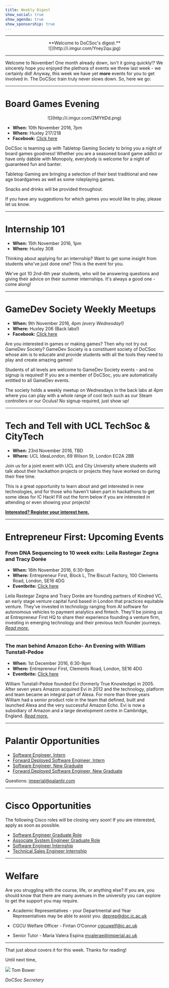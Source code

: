 ```yaml
---
title: Weekly Digest
show_social: true
show_agenda: true
show_sponsorship: true
...
```


---

<center>**Welcome to DoCSoc's digest.**</center>

<center>![](http://i.imgur.com/Yney2qu.jpg)</center>

---

Welcome to November! One month already down, isn't it going quickly!? We sincerely hope you enjoyed the plethora of events we threw last week - we certainly did! Anyway, this week we have yet **more** events for you to get involved in. The DoCSoc train truly never slows down. So, here we go:

---

# Board Games Evening

<center>![](http://i.imgur.com/2MYttDd.png)</center>

* **When:** 10th November 2016, 7pm
* **Where:** Huxley 217/218
* **Facebook:** [Click here](https://www.facebook.com/events/177262496066070/)

DoCSoc is teaming up with Tabletop Gaming Society to bring you a night of board games goodness! Whether you are a seasoned board game addict or have only dabble with Monopoly, everybody is welcome for a night of guaranteed fun and banter.

Tabletop Gaming are bringing a selection of their best traditional and new age boardgames as well as some roleplaying games.

Snacks and drinks will be provided throughout.

If you have any suggestions for which games you would like to play, please let us know.

---

# Internship 101

* **When:** 15th November 2016, 1pm
* **Where:** Huxley 308

Thinking about applying for an internship? Want to get some insight from students who've just done one? This is the event for you.

We've got 10 2nd-4th year students, who will be answering questions and giving their advice on their summer internships. It's always a good one - come along!


---

# GameDev Society Weekly Meetups

* **When:** 9th November 2016, 4pm *(every Wednesday!)*
* **Where:** Huxley 206 (Back labs!)
* **Facebook:** [Click here](https://www.facebook.com/groups/DoCGameDev/)

Are you interested in games or making games? Then why not try out GameDev Society? GameDev Society is a constituent society of DoCSoc whose aim is to educate and provide students with all the tools they need to play and create amazing games!

Students of all levels are welcome to GameDev Society events - and no signup is required! If you are a member of DoCSoc, you are automatically entitled to all GameDev events.

The society holds a weekly meetup on Wednesdays in the back labs at 4pm where you can play with a whole range of cool tech such as our Steam controllers or our Oculus! No signup required, just show up!

---

# Tech and Tell with UCL TechSoc & CityTech

* **When:** 23rd November 2016, TBD
* **Where:** UCL IdeaLondon, 69 Wilson St, London EC2A 2BB

Join us for a joint event with UCL and City University where students will talk about their hackathon projects or projects they have worked on during their free time.

This is a great opportunity to learn about and get interested in new technologies, and for those who haven't taken part in hackathons to get some ideas for IC Hack! Fill out the form below if you are interested in attending or even showing your projects!

**[Interested? Register your interest here.](https://docs.google.com/forms/d/15WxNVjkRbZLp12grxRlkMM0zVm9Q9uJK71tL6ODrz1I/edit)**

---

# Entrepreneur First: Upcoming Events

### From DNA Sequencing to 10 week exits: Leila Rastegar Zegna and Tracy Dorée

* **When:** 16th November 2016, 6:30-9pm
* **Where:** Entrepreneur First, Block L, The Biscuit Factory, 100 Clements Road, London, SE16 4DG
* **Eventbrite:** [Click here](https://www.eventbrite.co.uk/e/from-dna-sequencing-to-10-week-exits-leila-rastegar-zegna-and-tracy-doree-tickets-28915728723)

Leila Rastegar Zegna and Tracy Dorée are founding partners of Kindred VC, an early stage venture capital fund based in London that practices equitable venture. They've invested in technology ranging from AI software for autonomous vehicles to payment analytics and fintech. They'll be joining us at Entrepreneur First HQ to share their experience founding a venture firm, investing in emerging technology and their previous tech founder journeys. *[Read more.](https://www.eventbrite.co.uk/e/from-dna-sequencing-to-10-week-exits-leila-rastegar-zegna-and-tracy-doree-tickets-28915728723)*

---

### The man behind Amazon Echo- An Evening with William Tunstall-Pedoe

* **When:** 1st December 2016, 6:30-9pm
* **Where:** Entrepreneur First, Clements Road, London, SE16 4DG
* **Eventbrite:** [Click here](https://www.eventbrite.co.uk/e/the-man-behind-amazon-echo-an-evening-with-william-tunstall-pedoe-tickets-29015062834)

William Tunstall-Pedoe founded Evi (formerly True Knowledge) in 2005. After seven years Amazon acquired Evi in 2012 and the technology, platform and team became an integral part of Alexa. For more than three years William had a senior product role in the team that defined, built and launched Alexa and the very successful Amazon Echo. Evi is now a subsidiary of Amazon and a large development centre in Cambridge, England. *[Read more.](https://www.eventbrite.co.uk/e/the-man-behind-amazon-echo-an-evening-with-william-tunstall-pedoe-tickets-29015062834)*

---

# Palantir Opportunities

* [Software Engineer, Intern](https://jobs.lever.co/palantir/95acc82e-fca3-43cd-81c7-15a15ba27a7a)
* [Forward Deployed Software Engineer, Intern](https://jobs.lever.co/palantir/744dc41f-a280-4d7a-817c-11274c2910a1)
* [Software Engineer, New Graduate](https://jobs.lever.co/palantir/2ca052ad-c9f6-4892-aa32-7016b32a1686)
* [Forward Deployed Software Engineer, New Graduate](https://jobs.lever.co/palantir/913de8ad-ccd6-4044-b7d1-2f3848a9ab9c)

Questions: [imperial@palantir.com](mailto:imperial@palantir.com)

---

# Cisco Opportunities

The following Cisco roles will be closing very soon! If you are interested, apply as soon as possible.

* [Software Engineer Graduate Role](https://jobs.cisco.com/job/Uxbridge-Graduate-Software-Engineer-%28Fulltime%29-FelthamUxbridge%2C-UK/365442800)
* [Associate System Engineer Graduate Role](https://jobs.cisco.com/job/London-Associate-Systems-Engineer-%28Full-Time%29-Sales-%28UK%29/363413700/)
* [Software Engineer Internship](https://jobs.cisco.com/job/Uxbridge-Software-Engineering-and-Test-Internships-%28Uxbridge-or-Feltham%29/361604800)
* [Technical Sales Engineer Internship](https://jobs.cisco.com/job/London-Technical-Sales-Engineer-%28Intern%29-UK/366905900/)

---

# Welfare

Are you struggling with the course, life, or anything else? If you are, you should know that there are many avenues in the university you can explore to get the support you may require.

* Academic Representatives - your Departmental and Year Representatives may be able to assist you. [deprep@doc.ic.ac.uk](mailto:deprep@doc.ic.ac.uk)

* CGCU Welfare Officer - Fintan O’Connor [cgcuwelf@ic.ac.uk](mailto:cgcuwelf@ic.ac.uk)

* Senior Tutor - Maria Valera Espina [mvalerae@imperial.ac.uk](mailto:mvalerae@imperial.ac.uk)

---

That just about covers it for this week. Thanks for reading!

Until next time,

[![](http://i.imgur.com/mwEtDPb.png)](https://www.fb.com/thomas.bower.738) Tom Bower

*DoCSoc Secretary*